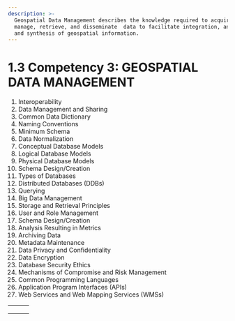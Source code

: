 ```yaml
---
description: >-
  Geospatial Data Management describes the knowledge required to acquire,
  manage, retrieve, and disseminate  data to facilitate integration, analysis,
  and synthesis of geospatial information.
---
```


# 1.3 Competency 3: GEOSPATIAL DATA MANAGEMENT



1. Interoperability
2. Data Management and Sharing
3. Common Data Dictionary
4. Naming Conventions
5. Minimum Schema
6. Data Normalization
7. Conceptual Database Models
8. Logical Database Models
9. Physical Database Models
10. Schema Design/Creation
11. Types of Databases
12. Distributed Databases (DDBs)
13. Querying
14. Big Data Management
15. Storage and Retrieval Principles
16. User and Role Management
17. Schema Design/Creation
18. Analysis Resulting in Metrics
19. Archiving Data
20. Metadata Maintenance
21. Data Privacy and Confidentiality
22. Data Encryption
23. Database Security Ethics
24. Mechanisms of Compromise and Risk Management
25. Common Programming Languages
26. Application Program Interfaces (APIs)
27. Web Services and Web Mapping Services (WMSs)

|   |   |   |
| - | - | - |
|   |   |   |
|   |   |   |
|   |   |   |

